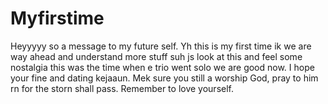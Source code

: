 # Myfirstime
Heyyyyy so a message to my future self. Yh this is my first time ik we are way ahead and understand more stuff suh js look at this and feel some nostalgia this was the time when e trio went solo we are good now. I hope your fine and dating kejaaun. Mek sure you still a worship God, pray to him rn for the storn shall pass. Remember to love yourself.

